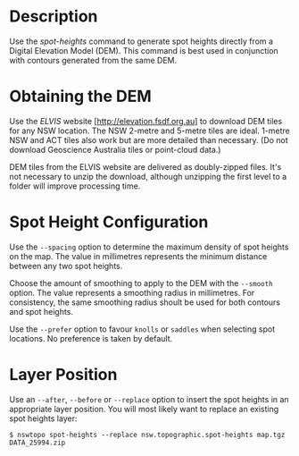 # Description

Use the *spot-heights* command to generate spot heights directly from a Digital Elevation Model (DEM). This command is best used in conjunction with contours generated from the same DEM.

# Obtaining the DEM
Use the *ELVIS* website [http://elevation.fsdf.org.au] to download DEM tiles for any NSW location. The NSW 2-metre and 5-metre tiles are ideal. 1-metre NSW and ACT tiles also work but are more detailed than necessary. (Do not download Geoscience Australia tiles or point-cloud data.)

DEM tiles from the ELVIS website are delivered as doubly-zipped files. It's not necessary to unzip the download, although unzipping the first level to a folder will improve processing time.

# Spot Height Configuration
Use the `--spacing` option to determine the maximum density of spot heights on the map. The value in millimetres represents the minimum distance between any two spot heights.

Choose the amount of smoothing to apply to the DEM with the `--smooth` option. The value represents a smoothing radius in millimetres. For consistency, the same smoothing radius shoult be used for both contours and spot heights.

Use the `--prefer` option to favour `knolls` or `saddles` when selecting spot locations. No preference is taken by default.

# Layer Position

Use an `--after`, `--before` or `--replace` option to insert the spot heights in an appropriate layer position. You will most likely want to replace an existing spot heights layer:

```
$ nswtopo spot-heights --replace nsw.topographic.spot-heights map.tgz DATA_25994.zip
```
